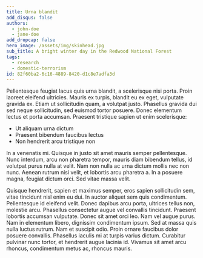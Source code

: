 ```yaml
---
title: Urna blandit
add_disqus: false
authors:
  - john-doe
  - jane-doe
add_dropcap: false
hero_image: /assets/img/skinhead.jpg
sub_title: A bright winter day in the Redwood National Forest
tags:
  - research
  - domestic-terrorism
id: 82f60ba2-6c16-4889-8420-d1c8e7adfa3d
---
```

Pellentesque feugiat lacus quis urna blandit, a scelerisque nisi porta. Proin laoreet eleifend ultricies. Mauris ex turpis, blandit eu ex eget, vulputate gravida ex. Etiam ut sollicitudin quam, a volutpat justo. Phasellus gravida dui sed neque sollicitudin, sed euismod tortor posuere. Donec elementum lectus et porta accumsan. Praesent tristique sapien ut enim scelerisque:

- Ut aliquam urna dictum
- Praesent bibendum faucibus lectus
- Non hendrerit arcu tristique non

In a venenatis mi. Quisque in justo sit amet mauris semper pellentesque. Nunc interdum, arcu non pharetra tempor, mauris diam bibendum tellus, id volutpat purus nulla at velit. Nam non nulla ac urna dictum mollis nec non nunc. Aenean rutrum nisi velit, et lobortis arcu pharetra a. In a posuere magna, feugiat dictum orci. Sed vitae massa velit.

Quisque hendrerit, sapien et maximus semper, eros sapien sollicitudin sem, vitae tincidunt nisl enim eu dui. In auctor aliquet sem quis condimentum. Pellentesque id eleifend velit. Donec dapibus arcu porta, ultrices tellus non, molestie arcu. Phasellus consectetur augue vel convallis tincidunt. Praesent lobortis accumsan vulputate. Donec sit amet orci leo. Nam vel augue purus. Nam in elementum libero, dignissim condimentum ipsum. Sed at massa quis nulla luctus rutrum. Nam et suscipit odio. Proin ornare faucibus dolor posuere convallis. Phasellus iaculis mi at turpis varius dictum. Curabitur pulvinar nunc tortor, et hendrerit augue lacinia id. Vivamus sit amet arcu rhoncus, condimentum metus ac, rhoncus mauris.
